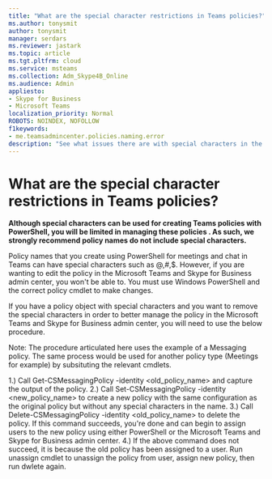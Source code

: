 ```yaml
---
title: "What are the special character restrictions in Teams policies?"
ms.author: tonysmit
author: tonysmit
manager: serdars
ms.reviewer: jastark
ms.topic: article
ms.tgt.pltfrm: cloud
ms.service: msteams
ms.collection: Adm_Skype4B_Online
ms.audience: Admin
appliesto:
- Skype for Business 
- Microsoft Teams
localization_priority: Normal
ROBOTS: NOINDEX, NOFOLLOW
f1keywords:
- me.teamsadmincenter.policies.naming.error
description: "See what issues there are with special characters in the names of policies and what you can do to fix it."
---
```


# What are the special character restrictions in Teams policies?

**Although special characters can be used for creating Teams policies with PowerShell, you will be limited in managing these policies .  As such, we strongly recommend policy names do not include special characters.**

Policy names that you create using PowerShell for meetings and chat in Teams can have special characters such as @,#,$. However, if you are wanting to edit the policy in the Microsoft Teams and Skype for Business admin center, you won't be able to. You must use Windows PowerShell and the correct policy cmdlet to make changes.

If you have a policy object with special characters and you want to remove the special characters in order to better manage the policy in the Microsoft Teams and Skype for Business admin center, you will need to use the below procedure. 

Note: The procedure articulated here uses the example of a Messaging policy.  The same process would be used for another policy type (Meetings for example) by subsituting the relevant cmdlets. 

1.) Call Get-CSMessagingPolicy -identity <old_policy_name> and capture the output of the policy.
2.) Call Set-CSMessagingPolicy -identity <new_policy_name> to create a new policy with the same configuration as the original policy but without any special characters in the name.
3.) Call Delete-CSMessagingPolicy -identity <old_policy_name> to delete the policy.  If this command succeeds, you're done and can begin to assign users to the new policy using either PowerShell or the Microsoft Teams and Skype for Business admin center.
4.) If the above command does not succeed, it is because the old policy has been assigned to a user.  Run unassign cmdlet to unassign the policy from user, assign new policy, then run dwlete again.


